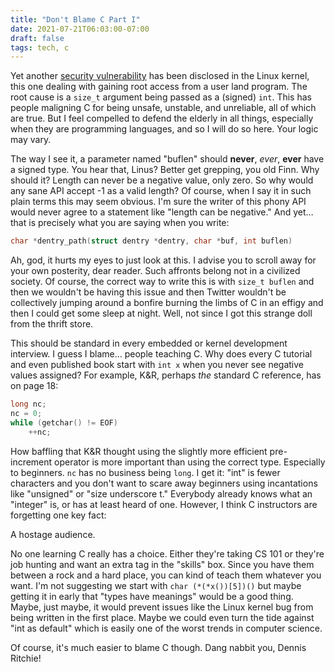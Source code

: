 ```yaml
---
title: "Don't Blame C Part I"
date: 2021-07-21T06:03:00-07:00
draft: false
tags: tech, c
---
```


Yet another [security vulnerability](https://www.openwall.com/lists/oss-security/2021/07/20/1) has been disclosed in the Linux kernel, this one dealing with gaining root access from a user land program. The root cause is a `size_t` argument being passed as a (signed) `int`. This has people maligning C for being unsafe, unstable, and unreliable, all of which are true. But I feel compelled to defend the elderly in all things, especially when they are programming languages, and so I will do so here. Your logic may vary. 

The way I see it, a parameter named "buflen" should **never**, _ever_, **ever** have a signed type. You hear that, Linus? Better get grepping, you old Finn. Why should it? Length can never be a negative value, only zero. So why would any sane API accept -1 as a valid length? Of course, when I say it in such plain terms this may seem obvious. I'm sure the writer of this phony API would never agree to a statement like "length can be negative." And yet… that is precisely what you are saying when you write:

```c
char *dentry_path(struct dentry *dentry, char *buf, int buflen)
```

Ah, god, it hurts my eyes to just look at this. I advise you to scroll away for your own posterity, dear reader. Such affronts belong not in a civilized society. Of course, the correct way to write this is with `size_t buflen` and then we wouldn't be having this issue and then Twitter wouldn't be collectively jumping around a bonfire burning the limbs of C in an effigy and then I could get some sleep at night. Well, not since I got this strange doll from the thrift store. 

This should be standard in every embedded or kernel development interview. I guess I blame… people teaching C. Why does every C tutorial and even published book start with `int x` when you never see negative values assigned? For example, K&R, perhaps _the_ standard C reference, has on page 18:

```c
long nc;
nc = 0;
while (getchar() != EOF)
    ++nc;
```

How baffling that K&R thought using the slightly more efficient pre-increment operator is more important than using the correct type. Especially to beginners. `nc` has no business being `long`. I get it: "int" is fewer characters and you don't want to scare away beginners using incantations like "unsigned" or "size underscore t." Everybody already knows what an "integer" is, or has at least heard of one. However, I think C instructors are forgetting one key fact:

A hostage audience. 

No one learning C really has a choice. Either they're taking CS 101 or they're job hunting and want an extra tag in the "skills" box. Since you have them between a rock and a hard place, you can kind of teach them whatever you want. I'm not suggesting we start with `char (*(*x())[5])()` but maybe getting it in early that "types have meanings" would be a good thing. Maybe, just maybe, it would prevent issues like the Linux kernel bug from being written in the first place. Maybe we could even turn the tide against "int as default" which is easily one of the worst trends in computer science.

Of course, it's much easier to blame C though. Dang nabbit you, Dennis Ritchie!